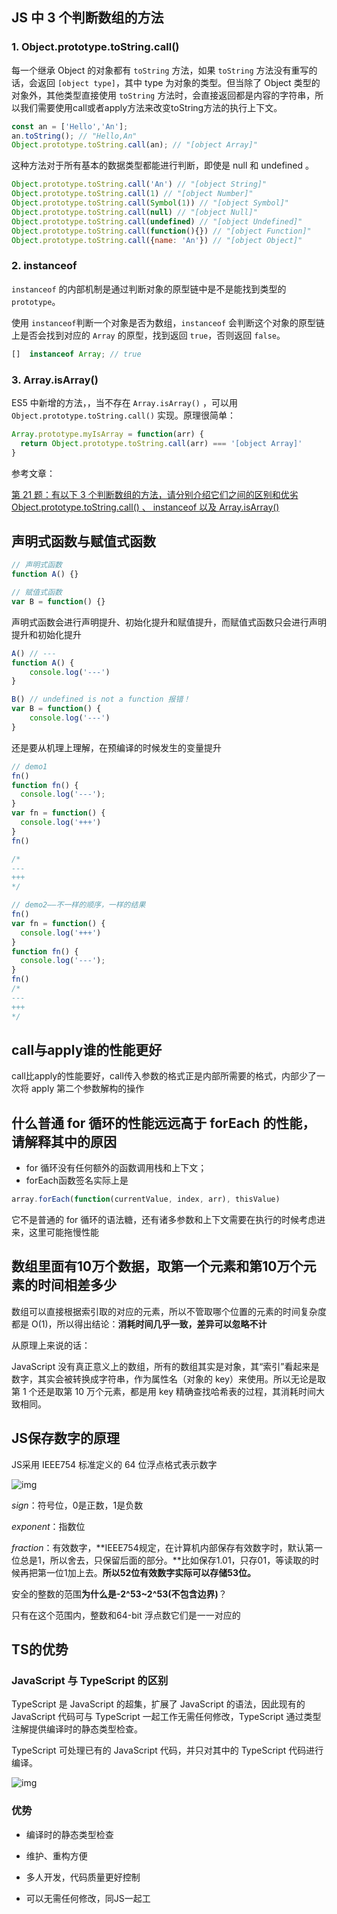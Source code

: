 ## JS 中 3 个判断数组的方法

### 1. Object.prototype.toString.call()

每一个继承 Object 的对象都有 `toString` 方法，如果 `toString` 方法没有重写的话，会返回 `[object type]`，其中 type 为对象的类型。但当除了 Object 类型的对象外，其他类型直接使用 `toString` 方法时，会直接返回都是内容的字符串，所以我们需要使用call或者apply方法来改变toString方法的执行上下文。

```js
const an = ['Hello','An'];
an.toString(); // "Hello,An"
Object.prototype.toString.call(an); // "[object Array]"
```

这种方法对于所有基本的数据类型都能进行判断，即使是 null 和 undefined 。

```js
Object.prototype.toString.call('An') // "[object String]"
Object.prototype.toString.call(1) // "[object Number]"
Object.prototype.toString.call(Symbol(1)) // "[object Symbol]"
Object.prototype.toString.call(null) // "[object Null]"
Object.prototype.toString.call(undefined) // "[object Undefined]"
Object.prototype.toString.call(function(){}) // "[object Function]"
Object.prototype.toString.call({name: 'An'}) // "[object Object]"
```

### 2. instanceof

`instanceof` 的内部机制是通过判断对象的原型链中是不是能找到类型的 `prototype`。

使用 `instanceof`判断一个对象是否为数组，`instanceof` 会判断这个对象的原型链上是否会找到对应的 `Array` 的原型，找到返回 `true`，否则返回 `false`。

```js
[]  instanceof Array; // true
```

### 3. Array.isArray()

ES5 中新增的方法，，当不存在 `Array.isArray()` ，可以用 `Object.prototype.toString.call()` 实现。原理很简单：

``` js
Array.prototype.myIsArray = function(arr) {
  return Object.prototype.toString.call(arr) === '[object Array]'
}
```

参考文章：

[第 21 题：有以下 3 个判断数组的方法，请分别介绍它们之间的区别和优劣Object.prototype.toString.call() 、 instanceof 以及 Array.isArray() ](https://github.com/Advanced-Frontend/Daily-Interview-Question/issues/23)

## 声明式函数与赋值式函数

``` js
// 声明式函数
function A() {}

// 赋值式函数
var B = function() {}
```

声明式函数会进行声明提升、初始化提升和赋值提升，而赋值式函数只会进行声明提升和初始化提升

``` js
A() // ---
function A() {
    console.log('---')
}

B()	// undefined is not a function 报错！
var B = function() {
    console.log('---')
}
```

还是要从机理上理解，在预编译的时候发生的变量提升

``` js
// demo1
fn()
function fn() {
  console.log('---');
}
var fn = function() {
  console.log('+++')
}
fn()

/*
---
+++
*/

// demo2——不一样的顺序，一样的结果
fn()
var fn = function() {
  console.log('+++')
}
function fn() {
  console.log('---');
}
fn()
/*
---
+++
*/
```

## call与apply谁的性能更好

call比apply的性能要好，call传入参数的格式正是内部所需要的格式，内部少了一次将 apply 第二个参数解构的操作

## 什么普通 for 循环的性能远远高于 forEach 的性能，请解释其中的原因

- for 循环没有任何额外的函数调用栈和上下文；
- forEach函数签名实际上是

```js
array.forEach(function(currentValue, index, arr), thisValue)
```

它不是普通的 for 循环的语法糖，还有诸多参数和上下文需要在执行的时候考虑进来，这里可能拖慢性能

## 数组里面有10万个数据，取第一个元素和第10万个元素的时间相差多少

数组可以直接根据索引取的对应的元素，所以不管取哪个位置的元素的时间复杂度都是 O(1)，所以得出结论：**消耗时间几乎一致，差异可以忽略不计**

从原理上来说的话：

JavaScript 没有真正意义上的数组，所有的数组其实是对象，其“索引”看起来是数字，其实会被转换成字符串，作为属性名（对象的 key）来使用。所以无论是取第 1 个还是取第 10 万个元素，都是用 key 精确查找哈希表的过程，其消耗时间大致相同。

## JS保存数字的原理

JS采用 IEEE754 标准定义的 64 位浮点格式表示数字

![img](https://fengmumu1.github.io/2018/06/30/js-number/64w.jpg)

*sign*：符号位，0是正数，1是负数

*exponent*：指数位

*fraction*：有效数字，**IEEE754规定，在计算机内部保存有效数字时，默认第一位总是1，所以舍去，只保留后面的部分。**比如保存1.01，只存01，等读取的时候再把第一位1加上去。**所以52位有效数字实际可以存储53位。**

安全的整数的范围**为什么是-2^53~2^53(不包含边界)**？

只有在这个范围内，整数和64-bit 浮点数它们是一一对应的

## TS的优势

### JavaScript 与 TypeScript 的区别

TypeScript 是 JavaScript 的超集，扩展了 JavaScript 的语法，因此现有的 JavaScript 代码可与 TypeScript 一起工作无需任何修改，TypeScript 通过类型注解提供编译时的静态类型检查。

TypeScript 可处理已有的 JavaScript 代码，并只对其中的 TypeScript 代码进行编译。

![img](https://www.runoob.com/wp-content/uploads/2019/01/ts-2020-11-26-1.png)

### 优势

* 编译时的静态类型检查

* 维护、重构方便
* 多人开发，代码质量更好控制
* 可以无需任何修改，同JS一起工

